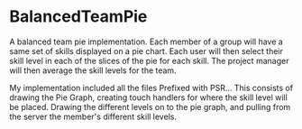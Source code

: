 # BalancedTeamPie

A balanced team pie implementation. Each member of a group will have a same set of skills displayed on a pie chart. Each user will then select their skill level in each of the slices of the pie for each skill. The project manager will then average the skill levels for the team.

My implementation included all the files Prefixed with PSR... 
	 This consists of drawing the Pie Graph, creating touch handlers for where the skill level will be placed. Drawing the different levels on to the pie graph, and pulling from the server the member's different skill levels.